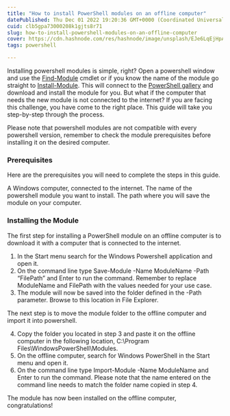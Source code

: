 ```yaml
---
title: "How to install PowerShell modules on an offline computer"
datePublished: Thu Dec 01 2022 19:20:36 GMT+0000 (Coordinated Universal Time)
cuid: clb5gpa73000208k1gjts8r71
slug: how-to-install-powershell-modules-on-an-offline-computer
cover: https://cdn.hashnode.com/res/hashnode/image/unsplash/EJe6LqEjHpA/upload/v1669922103339/HeU6VcCwS.jpeg
tags: powershell

---
```


Installing powershell modules is simple, right? Open a powershell window and use the [Find-Module](https://docs.microsoft.com/en-us/powershell/module/powershellget/find-module?view=powershell-7.1) cmdlet or if you know the name of the module go straight to [Install-Module](https://docs.microsoft.com/en-us/powershell/module/powershellget/install-module?view=powershell-7.1). This will connect to the [PowerShell gallery](https://www.powershellgallery.com/) and download and install the module for you. But what if the computer that needs the new module is not connected to the internet? If you are facing this challenge, you have come to the right place. This guide will take you step-by-step through the process.

Please note that powershell modules are not compatible with every powershell version, remember to check the module prerequisites before installing it on the desired computer.

### Prerequisites
Here are the prerequisites you will need to complete the steps in this guide.

A Windows computer, connected to the internet.
The name of the powershell module you want to install.
The path where you will save the module on your computer.

### Installing the Module
The first step for installing a PowerShell module on an offline computer is to download it with a computer that is connected to the internet.


1. In the Start menu search for the Windows Powershell application and open it.
2. On the command line type Save-Module -Name ModuleName -Path “FilePath” and Enter to run the command. 
     Remember to replace ModuleName and FilePath with the values needed for your use case.
3. The module will now be saved into the folder defined in the -Path parameter. Browse to this location in File Explorer.

The next step is to move the module folder to the offline computer and import it into powershell.

4. Copy the folder you located in step 3 and paste it on the offline computer in the following location, C:\Program 
    Files\WindowsPowerShell\Modules.
5. On the offline computer, search for Windows PowerShell in the Start menu and open it.
6. On the command line type Import-Module -Name ModuleName and Enter to run the command. Please note that the 
    name entered on the command line needs to match the folder name copied in step 4.

The module has now been installed on the offline computer, congratulations!